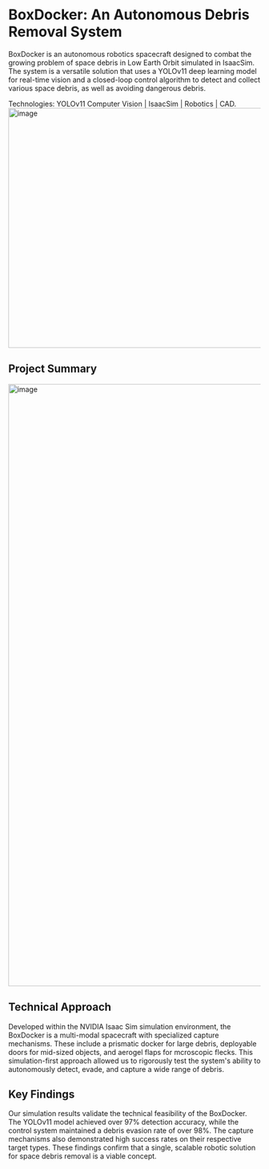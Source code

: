 # BoxDocker: An Autonomous Debris Removal System

BoxDocker is an autonomous robotics spacecraft designed to combat the growing problem of space debris in Low Earth Orbit simulated in IsaacSim. 
The system is a versatile solution that uses a YOLOv11 deep learning model for real-time vision and a closed-loop control algorithm to detect and collect various space debris, as well as avoiding dangerous debris.

Technologies: YOLOv11 Computer Vision | IsaacSim | Robotics | CAD.
<img width="895" height="478" alt="image" src="https://github.com/user-attachments/assets/f19cc32b-a49a-409a-800a-a6256b330f82" />

## Project Summary
<img width="1200" height="1200" alt="image" src="https://github.com/user-attachments/assets/6cfe36ce-32c6-4aec-9564-25b84159d1a5" />



## Technical Approach
Developed within the NVIDIA Isaac Sim simulation environment, the BoxDocker is a multi-modal spacecraft with specialized capture mechanisms. These include a prismatic docker for large debris, deployable doors for mid-sized objects, and aerogel flaps for mcroscopic flecks. This simulation-first approach allowed us to rigorously test the system's ability to autonomously detect, evade, and capture a wide range of debris.

## Key Findings
Our simulation results validate the technical feasibility of the BoxDocker. The YOLOv11 model achieved over 97% detection accuracy, while the control system maintained a debris evasion rate of over 98%. The capture mechanisms also demonstrated high success rates on their respective target types. These findings confirm that a single, scalable robotic solution for space debris removal is a viable concept.
